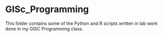 # GISc_Programming
This folder contains some of the Python and R scripts written in lab work done in my GISC Programming class.
